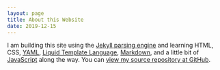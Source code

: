 ```yaml
---
layout: page
title: About this Website
date: 2019-12-15
---
```


I am building this site using the <a href="https://jekyllrb.com/Jekyll" target="_blank">Jekyll parsing engine</a> and learning HTML, CSS, <a href="https://en.wikipedia.org/wiki/YAML" target="_blank">YAML</a>, <a href="https://shopify.github.io/liquid/" target="_blank">Liquid Template Language</a>, <a href="https://en.wikipedia.org/wiki/Markdown" target="_blank">Markdown</a>, and a little bit of <a href="https://en.wikipedia.org/wiki/JavaScript" target="_blank">JavaScript</a> along the way. You can <a href="https://github.com/sedelmeyer/website" target="_blank">view my source repository at GitHub</a>.